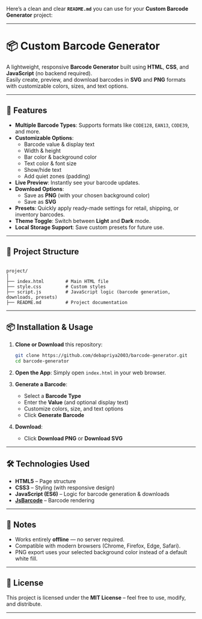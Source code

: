 Here’s a clean and clear **`README.md`** you can use for your **Custom Barcode Generator** project:

---


# 📦 Custom Barcode Generator

A lightweight, responsive **Barcode Generator** built using **HTML**, **CSS**, and **JavaScript** (no backend required).  
Easily create, preview, and download barcodes in **SVG** and **PNG** formats with customizable colors, sizes, and text options.

---

## 🚀 Features

- **Multiple Barcode Types**: Supports formats like `CODE128`, `EAN13`, `CODE39`, and more.
- **Customizable Options**:
  - Barcode value & display text
  - Width & height
  - Bar color & background color
  - Text color & font size
  - Show/hide text
  - Add quiet zones (padding)
- **Live Preview**: Instantly see your barcode updates.
- **Download Options**:
  - Save as **PNG** (with your chosen background color)
  - Save as **SVG**
- **Presets**: Quickly apply ready-made settings for retail, shipping, or inventory barcodes.
- **Theme Toggle**: Switch between **Light** and **Dark** mode.
- **Local Storage Support**: Save custom presets for future use.



---

## 📂 Project Structure

```

project/
│
├── index.html        # Main HTML file
├── style.css         # Custom styles
├── script.js         # JavaScript logic (barcode generation, downloads, presets)
├── README.md         # Project documentation

````

---

## 📦 Installation & Usage

1. **Clone or Download** this repository:
   ```bash
   git clone https://github.com/debapriya2003/barcode-generator.git
   cd barcode-generator
2. **Open the App**:
   Simply open `index.html` in your web browser.

3. **Generate a Barcode**:

   * Select a **Barcode Type**
   * Enter the **Value** (and optional display text)
   * Customize colors, size, and text options
   * Click **Generate Barcode**

4. **Download**:

   * Click **Download PNG** or **Download SVG**

---

## 🛠 Technologies Used

* **HTML5** – Page structure
* **CSS3** – Styling (with responsive design)
* **JavaScript (ES6)** – Logic for barcode generation & downloads
* **[JsBarcode](https://github.com/lindell/JsBarcode)** – Barcode rendering

---

## 📌 Notes

* Works entirely **offline** — no server required.
* Compatible with modern browsers (Chrome, Firefox, Edge, Safari).
* PNG export uses your selected background color instead of a default white fill.

---

## 📜 License

This project is licensed under the **MIT License** – feel free to use, modify, and distribute.

---


